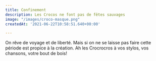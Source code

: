 ```yaml
---
title: Confinement
description: Les Crocos ne font pas de fêtes sauvages
image: "/images/croco-masque.png"
createdAt: '2021-06-22T10:58:51.640+00:00'

---
```

On rêve de voyage et de liberté. Mais si on ne se laisse pas faire cette période est propice à la création. Ah les Crocrocros à vos stylos, vos chansons, votre bout de bois!